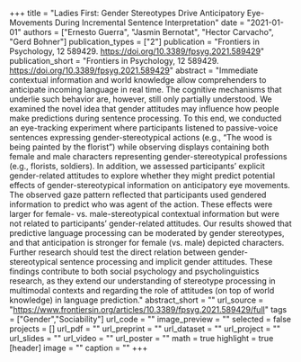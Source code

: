 +++
title = "Ladies First: Gender Stereotypes Drive Anticipatory Eye-Movements During Incremental Sentence Interpretation"
date = "2021-01-01"
authors = ["Ernesto Guerra", "Jasmin Bernotat", "Hector Carvacho", "Gerd Bohner"]
publication_types = ["2"]
publication = "Frontiers in Psychology, 12 589429. https://doi.org/10.3389/fpsyg.2021.589429"
publication_short = "Frontiers in Psychology, 12 589429. https://doi.org/10.3389/fpsyg.2021.589429"
abstract = "Immediate contextual information and world knowledge allow comprehenders to anticipate incoming language in real time. The cognitive mechanisms that underlie such behavior are, however, still only partially understood. We examined the novel idea that gender attitudes may influence how people make predictions during sentence processing. To this end, we conducted an eye-tracking experiment where participants listened to passive-voice sentences expressing gender-stereotypical actions (e.g., “The wood is being painted by the florist”) while observing displays containing both female and male characters representing gender-stereotypical professions (e.g., florists, soldiers). In addition, we assessed participants’ explicit gender-related attitudes to explore whether they might predict potential effects of gender-stereotypical information on anticipatory eye movements. The observed gaze pattern reflected that participants used gendered information to predict who was agent of the action. These effects were larger for female- vs. male-stereotypical contextual information but were not related to participants’ gender-related attitudes. Our results showed that predictive language processing can be moderated by gender stereotypes, and that anticipation is stronger for female (vs. male) depicted characters. Further research should test the direct relation between gender-stereotypical sentence processing and implicit gender attitudes. These findings contribute to both social psychology and psycholinguistics research, as they extend our understanding of stereotype processing in multimodal contexts and regarding the role of attitudes (on top of world knowledge) in language prediction."
abstract_short = ""
url_source = "https://www.frontiersin.org/articles/10.3389/fpsyg.2021.589429/full"
tags = ["Gender","Sociability"]
url_code = ""
image_preview = ""
selected = false
projects = []
url_pdf = ""
url_preprint = ""
url_dataset = ""
url_project = ""
url_slides = ""
url_video = ""
url_poster = ""
math = true
highlight = true
[header]
image = ""
caption = ""
+++
